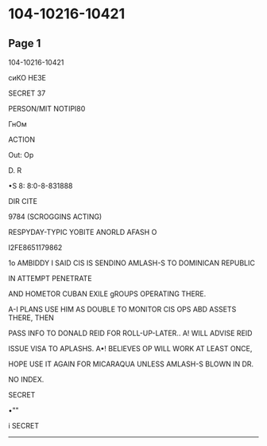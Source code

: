 # 104-10216-10421

## Page 1

104-10216-10421

сиКО НЕЗЕ

SECRET 37

PERSON/MIT NOTIPI80

ГнОм

ACTION

Out: Op

D. R

•S 8: 8:0-8-831888

DIR CITE

9784 (SCROGGINS ACTING)

RESPYDAY-TYPIC YOBITE ANORLD AFASH O

I2FE8651179862

1o AMBIDDY I SAID CIS IS SENDINO AMLASH-S TO DOMINICAN REPUBLIC

IN ATTEMPT PENETRATE

AND HOMETOR CUBAN EXILE gROUPS OPERATING THERE.

A-I PLANS USE HIM AS DOUBLE TO MONITOR CIS OPS ABD ASSETS THERE, THEN

PASS INFO TO DONALD REID FOR ROLL-UP-LATER.. A! WILL ADVISE REID

ISSUE VISA TO APLASHS. A•! BELIEVES OP WILL WORK AT LEAST ONCE,

HOPE USE IT AGAIN FOR MICARAQUA UNLESS AMLASH-S BLOWN IN DR.

NO INDEX.

SECRET

•""

i SECRET

---

